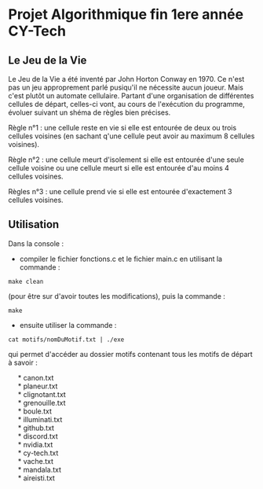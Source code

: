 # Projet Algorithmique fin 1ere année CY-Tech

## Le Jeu de la Vie

Le Jeu de la Vie a été inventé par John Horton Conway en 1970. Ce n'est pas un jeu approprement parlé pusiqu'il ne nécessite aucun joueur.
Mais c'est plutôt un automate cellulaire. Partant d'une organisation de différentes cellules de départ, celles-ci vont, au cours de l'exécution
du programme, évoluer suivant un shéma de règles bien précises.

Règle n°1 : une cellule reste en vie si elle est entourée de deux ou trois cellules voisines (en sachant q'une cellule peut avoir au maximum 8
cellules voisines).

Règle n°2 : une cellule meurt d'isolement si elle est entourée d'une seule cellule voisine ou une cellule meurt si elle est entourée d'au moins
4 cellules voisines.

Règles n°3 : une cellule prend vie si elle est entourée d'exactement 3 cellules voisines.

## Utilisation
  
Dans la console :    
- compiler le fichier fonctions.c et le fichier main.c en utilisant la commande :  
<pre><code>make clean</code></pre>  
(pour être sur d'avoir toutes les modifications), puis la commande :  
<pre><code>make</code></pre>  
- ensuite utiliser la commande :  
<pre><code>cat motifs/nomDuMotif.txt | ./exe</code></pre>  
qui permet d'accéder au dossier motifs contenant tous les motifs de départ à savoir :    

&nbsp;&nbsp;&nbsp;&nbsp; * canon.txt  
&nbsp;&nbsp;&nbsp;&nbsp; * planeur.txt  
&nbsp;&nbsp;&nbsp;&nbsp; * clignotant.txt  
&nbsp;&nbsp;&nbsp;&nbsp; * grenouille.txt  
&nbsp;&nbsp;&nbsp;&nbsp; * boule.txt  
&nbsp;&nbsp;&nbsp;&nbsp; * illuminati.txt  
&nbsp;&nbsp;&nbsp;&nbsp; * github.txt  
&nbsp;&nbsp;&nbsp;&nbsp; * discord.txt  
&nbsp;&nbsp;&nbsp;&nbsp; * nvidia.txt  
&nbsp;&nbsp;&nbsp;&nbsp; * cy-tech.txt  
&nbsp;&nbsp;&nbsp;&nbsp; * vache.txt  
&nbsp;&nbsp;&nbsp;&nbsp; * mandala.txt  
&nbsp;&nbsp;&nbsp;&nbsp; * aireisti.txt  
 

